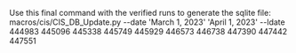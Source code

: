 Use this final command with the verified runs to generate the sqlite file:
macros/cis/CIS_DB_Update.py --date 'March 1, 2023' 'April 1, 2023' --ldate 444983 445096 445338 445749 445929 446573 446738 447390 447442 447551
